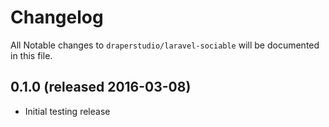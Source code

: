 # Changelog

All Notable changes to `draperstudio/laravel-sociable` will be documented in this file.

## 0.1.0 (released 2016-03-08)

- Initial testing release
